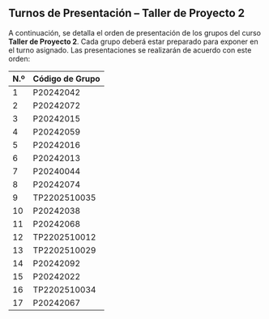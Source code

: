 ## Turnos de Presentación – Taller de Proyecto 2

A continuación, se detalla el orden de presentación de los grupos del curso **Taller de Proyecto 2**. Cada grupo deberá estar preparado para exponer en el turno asignado. Las presentaciones se realizarán de acuerdo con este orden:

| N.º | Código de Grupo     |
|-----|---------------------|
| 1   | P20242042           |
| 2   | P20242072           |
| 3   | P20242015           |
| 4   | P20242059           |
| 5   | P20242016           |
| 6   | P20242013           |
| 7   | P20240044           |
| 8   | P20242074           |
| 9   | TP2202510035        |
| 10  | P20242038           |
| 11  | P20242068           |
| 12  | TP2202510012        |
| 13  | TP2202510029        |
| 14  | P20242092           |
| 15  | P20242022           |
| 16  | TP2202510034        |
| 17  | P20242067           |
